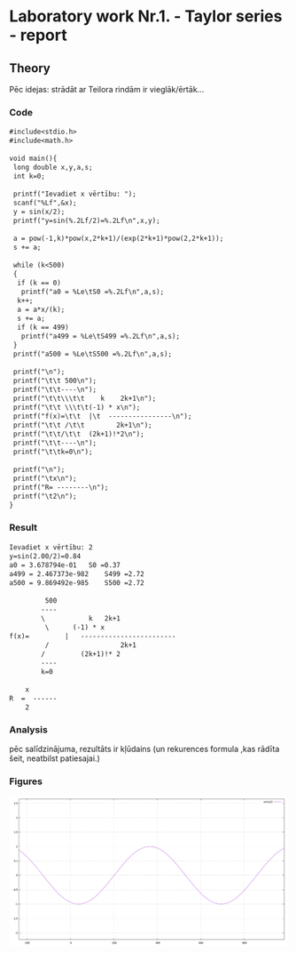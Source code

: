 # Laboratory work Nr.1. - Taylor series - report

## Theory
      
Pēc idejas: strādāt  ar Teilora rindām ir vieglāk/ērtāk...

### Code
```
#include<stdio.h>
#include<math.h>

void main(){
 long double x,y,a,s;
 int k=0;

 printf("Ievadiet x vērtību: ");
 scanf("%Lf",&x);
 y = sin(x/2);
 printf("y=sin(%.2Lf/2)=%.2Lf\n",x,y);

 a = pow(-1,k)*pow(x,2*k+1)/(exp(2*k+1)*pow(2,2*k+1));
 s += a;

 while (k<500)
 {
  if (k == 0)
   printf("a0 = %Le\tS0 =%.2Lf\n",a,s);
  k++;
  a = a*x/(k);
  s += a;
  if (k == 499)
   printf("a499 = %Le\tS499 =%.2Lf\n",a,s);
 }
 printf("a500 = %Le\tS500 =%.2Lf\n",a,s);

 printf("\n");
 printf("\t\t 500\n");
 printf("\t\t----\n");
 printf("\t\t\\\t\t    k    2k+1\n");
 printf("\t\t \\\t\t(-1) * x\n");
 printf("f(x)=\t\t  |\t  ----------------\n");
 printf("\t\t /\t\t        2k+1\n");
 printf("\t\t/\t\t  (2k+1)!*2\n");
 printf("\t\t----\n");
 printf("\t\tk=0\n");

 printf("\n");
 printf("\tx\n");
 printf("R= --------\n");
 printf("\t2\n");
}
```

### Result
```
Ievadiet x vērtību: 2       
y=sin(2.00/2)=0.84
a0 = 3.678794e-01	S0 =0.37
a499 = 2.467373e-982	S499 =2.72
a500 = 9.869492e-985	S500 =2.72

		 500
		----
		\		    k   2k+1
		 \		(-1) * x
f(x)=		  |	  ------------------------
		 /		            2k+1
		/		  (2k+1)!* 2
		----
		k=0

	x
R  =  ------
	2

```

### Analysis
pēc salīdzinājuma, rezultāts ir kļūdains (un rekurences formula ,kas rādīta šeit, neatbilst patiesajai.) 

### Figures
![sin(x/2)](https://github.com/bplavinskis/RTR105/blob/master/darbi/1ld_series/gnuplot.png)
